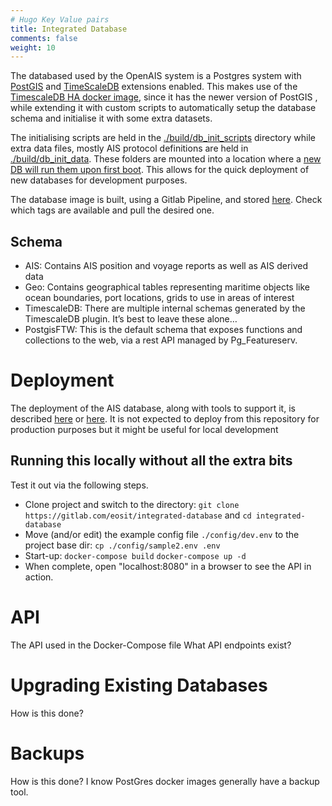 ```yaml
---
# Hugo Key Value pairs 
title: Integrated Database
comments: false
weight: 10
---
```


The databased used by the OpenAIS system is a Postgres system with [PostGIS](https://postgis.net/) and [TimeScaleDB](https://www.timescale.com/) extensions enabled. This makes use of the [TimescaleDB HA docker image](https://hub.docker.com/r/timescale/timescaledb-ha/tags), since it has the newer version of PostGIS , while extending it with custom scripts to automatically setup the database schema and initialise it with some extra datasets.

The initialising scripts are held in the [./build/db_init_scripts](https://gitlab.com/openais/processing/integrated-database/-/tree/master/build/db_init_scripts) directory while extra data files, mostly AIS protocol definitions are held in [./build/db_init_data](https://gitlab.com/openais/processing/integrated-database/-/tree/master/build/db_init_data). These folders are mounted into a location where a [new DB will run them upon first boot](https://github.com/docker-library/docs/blob/master/postgres/README.md#initialization-scripts). This allows for the quick deployment of new databases for development purposes. 

The database image is built, using a Gitlab Pipeline, and stored [here](https://gitlab.com/openais/processing/integrated-database/container_registry/6055643). Check which tags are available and pull the desired one. 

## Schema
  - AIS: Contains AIS position and voyage reports as well as AIS derived data
  - Geo: Contains geographical tables representing maritime objects like ocean boundaries, port locations, grids to use in areas of interest
  - TimescaleDB: There are multiple internal schemas generated by the TimescaleDB plugin. It’s best to leave these alone…
  - PostgisFTW: This is the default schema that exposes functions and collections to the web, via a rest API managed by Pg_Featureserv.

# Deployment
The deployment of the AIS database, along with tools to support it, is described [here](https://gitlab.com/openais/deployment/data-services) or [here](https://open-ais.org/quick-start/3/). It is not expected to deploy from this repository for production purposes but it might be useful for local development

## Running this locally without all the extra bits
Test it out via the following steps.

* Clone project and switch to the directory:
        `git clone https://gitlab.com/eosit/integrated-database` and `cd integrated-database`
* Move (and/or edit) the example config file `./config/dev.env` to the project base dir:
        `cp ./config/sample2.env .env`
* Start-up:
        `docker-compose build`
        `docker-compose up -d`
* When complete, open "localhost:8080" in a browser to see the API in action. 

# API
The API used in the Docker-Compose file
What API endpoints exist?

# Upgrading Existing Databases
How is this done? 

# Backups
How is this done? 
I know PostGres docker images generally have a backup tool. 
